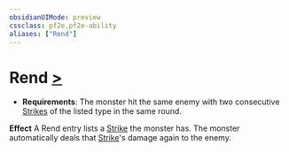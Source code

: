 ```yaml
---
obsidianUIMode: preview
cssclass: pf2e,pf2e-ability
aliases: ["Rend"]
---
```

# Rend [>](../core-rulebook/chapter-9-playing-the-game.md#Actions "Single Action")

- **Requirements**: The monster hit the same enemy with two consecutive [Strikes](../actions/strike.md) of the listed type in the same round.

**Effect** A Rend entry lists a [Strike](../actions/strike.md) the monster has. The monster automatically deals that [Strike](../actions/strike.md)'s damage again to the enemy.